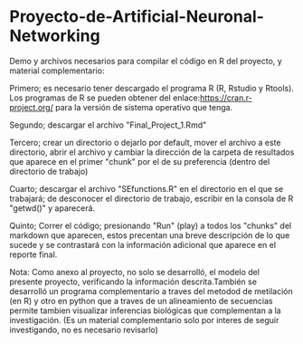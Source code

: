 # Proyecto-de-Artificial-Neuronal-Networking
Demo y archivos necesarios para compilar el código en R del proyecto, y material complementario:

Primero; es necesario tener descargado el programa R (R, Rstudio y Rtools). Los programas de R se pueden obtener del enlace:https://cran.r-project.org/ para la versión de sistema operativo que tenga.

Segundo; descargar el archivo "Final_Project_1.Rmd"

Tercero; crear un directorio o dejarlo por default, mover el archivo a este directorio, abrir el archivo y cambiar la dirección de la carpeta de resultados que aparece en el primer "chunk" por el de su preferencia (dentro del directorio de trabajo)

Cuarto; descargar el archivo "SEfunctions.R" en el directorio en el que se trabajará; de desconocer el directorio de trabajo, escribir en la consola de R "getwd()" y aparecerá. 

Quinto; Correr el código; presionando "Run" (play) a todos los "chunks" del markdown que aparecen, estos precentan una breve descripción de lo que sucede y se contrastará con la información adicional que aparece en el reporte final.

Nota: Como anexo al proyecto, no solo se desarrolló, el modelo del presente proyecto, verificando la información descrita.También se desarrolló un programa complementario a traves del metodod de metilación (en R) y otro en python que a traves de un alineamiento de secuencias permite tambien visualizar inferencias biológicas que complementan a la investigación. (Es un material complementario solo por interes de seguir investigando, no es necesario revisarlo)
